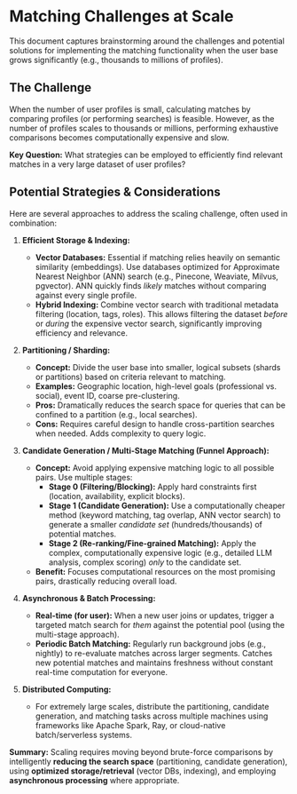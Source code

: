 # Matching Challenges at Scale

This document captures brainstorming around the challenges and potential solutions for implementing the matching functionality when the user base grows significantly (e.g., thousands to millions of profiles).

## The Challenge

When the number of user profiles is small, calculating matches by comparing profiles (or performing searches) is feasible. However, as the number of profiles scales to thousands or millions, performing exhaustive comparisons becomes computationally expensive and slow.

**Key Question:** What strategies can be employed to efficiently find relevant matches in a very large dataset of user profiles?

## Potential Strategies & Considerations

Here are several approaches to address the scaling challenge, often used in combination:

1.  **Efficient Storage & Indexing:**
    *   **Vector Databases:** Essential if matching relies heavily on semantic similarity (embeddings). Use databases optimized for Approximate Nearest Neighbor (ANN) search (e.g., Pinecone, Weaviate, Milvus, pgvector). ANN quickly finds *likely* matches without comparing against every single profile.
    *   **Hybrid Indexing:** Combine vector search with traditional metadata filtering (location, tags, roles). This allows filtering the dataset *before* or *during* the expensive vector search, significantly improving efficiency and relevance.

2.  **Partitioning / Sharding:**
    *   **Concept:** Divide the user base into smaller, logical subsets (shards or partitions) based on criteria relevant to matching.
    *   **Examples:** Geographic location, high-level goals (professional vs. social), event ID, coarse pre-clustering.
    *   **Pros:** Dramatically reduces the search space for queries that can be confined to a partition (e.g., local searches).
    *   **Cons:** Requires careful design to handle cross-partition searches when needed. Adds complexity to query logic.

3.  **Candidate Generation / Multi-Stage Matching (Funnel Approach):**
    *   **Concept:** Avoid applying expensive matching logic to all possible pairs. Use multiple stages:
        *   **Stage 0 (Filtering/Blocking):** Apply hard constraints first (location, availability, explicit blocks).
        *   **Stage 1 (Candidate Generation):** Use a computationally cheaper method (keyword matching, tag overlap, ANN vector search) to generate a smaller *candidate set* (hundreds/thousands) of potential matches.
        *   **Stage 2 (Re-ranking/Fine-grained Matching):** Apply the complex, computationally expensive logic (e.g., detailed LLM analysis, complex scoring) *only* to the candidate set.
    *   **Benefit:** Focuses computational resources on the most promising pairs, drastically reducing overall load.

4.  **Asynchronous & Batch Processing:**
    *   **Real-time (for user):** When a new user joins or updates, trigger a targeted match search for *them* against the potential pool (using the multi-stage approach).
    *   **Periodic Batch Matching:** Regularly run background jobs (e.g., nightly) to re-evaluate matches across larger segments. Catches new potential matches and maintains freshness without constant real-time computation for everyone.

5.  **Distributed Computing:**
    *   For extremely large scales, distribute the partitioning, candidate generation, and matching tasks across multiple machines using frameworks like Apache Spark, Ray, or cloud-native batch/serverless systems.

**Summary:** Scaling requires moving beyond brute-force comparisons by intelligently **reducing the search space** (partitioning, candidate generation), using **optimized storage/retrieval** (vector DBs, indexing), and employing **asynchronous processing** where appropriate. 